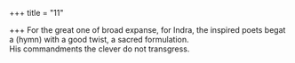 +++
title = "11"

+++
For the great one of broad expanse, for Indra, the inspired poets begat  a (hymn) with a good twist, a sacred formulation.  
His commandments the clever do not transgress.  